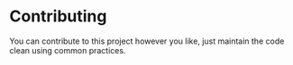 # Contributing

You can contribute to this project however you like, just maintain the code clean using common practices.
